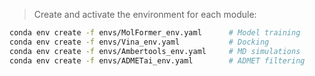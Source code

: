 > Create and activate the environment for each module:

```bash
conda env create -f envs/MolFormer_env.yaml      # Model training
conda env create -f envs/Vina_env.yaml           # Docking
conda env create -f envs/Ambertools_env.yaml     # MD simulations
conda env create -f envs/ADMETai_env.yaml        # ADMET filtering
